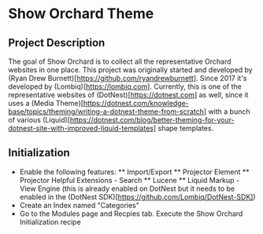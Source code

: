 # Show Orchard Theme



## Project Description

The goal of Show Orchard is to collect all the representative Orchard websites in one place. This project was originally started and developed by (Ryan Drew Burnett)[https://github.com/ryandrewburnett]. Since 2017 it's developed by (Lombiq)[https://lombiq.com]. Currently, this is one of the representative websites of (DotNest)[https://dotnest.com] as well, since it uses a (Media Theme)[https://dotnest.com/knowledge-base/topics/theming/writing-a-dotnest-theme-from-scratch] with a bunch of various (Liquid)[https://dotnest.com/blog/better-theming-for-your-dotnest-site-with-improved-liquid-templates] shape templates.


## Initialization

* Enable the following features:
** Import/Export
** Projector Element
** Projector Helpful Extensions - Search
** Lucene
** Liquid Markup - View Engine (this is already enabled on DotNest but it needs to be enabled in the (DotNest SDK)[https://github.com/Lombiq/DotNest-SDK])
* Create an Index named "Categories"
* Go to the Modules page and Recpies tab. Execute the Show Orchard Initialization recipe
